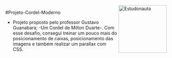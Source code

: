 <div>
  <img align="right" src="https://user-images.githubusercontent.com/94927107/202267396-dac3e09f-9f5c-40ed-b0ac-0beda9582894.jpg" alt="Estudonauta" width="150px">
</div>

#Projeto-Cordel-Moderno

 - Projeto proposto pelo professor Gustavo Guanabara; -Um Cordel de Milton Duarte-. Com esse desafio, consegui treinar um pouco mais do posicionamento de caixas, posicionamento das imagens e também realizar um parallax com CSS.
